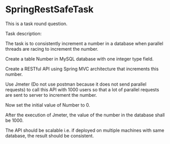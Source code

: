 # SpringRestSafeTask
This is a task round question.

Task description:

The task is to consistently increment a number in a database when parallel threads are racing to increment the number.

Create a table Number in MySQL database with one integer type field.

Create a RESTful API using Spring MVC architecture that increments this number.

Use Jmeter (Do not use postman because it does not send parallel requests) to call this API with 1000 users so that a lot of parallel requests are sent to server to increment the number.

Now set the initial value of Number to 0.

After the execution of Jmeter, the value of the number in the database shall be 1000.

The API should be scalable i.e. if deployed on multiple machines with same database, the result should be consistent.
